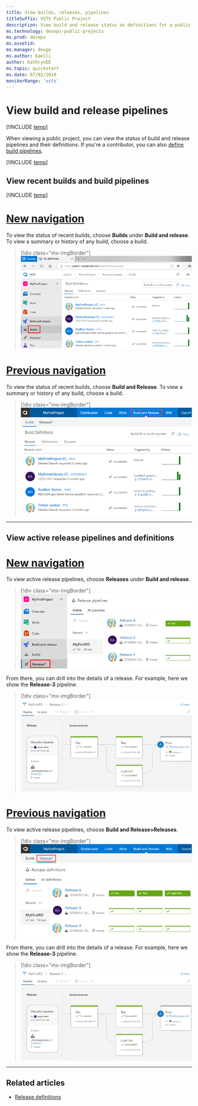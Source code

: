 ```yaml
---
title: View builds, releases, pipelines 
titleSuffix: VSTS Public Project
description: View build and release status an definitions for a public project
ms.technology: devops-public-projects
ms.prod: devops
ms.assetid: 
ms.manager: douge
ms.author: kaelli
author: KathrynEE
ms.topic: quickstart
ms.date: 07/02/2018
monikerRange: 'vsts'
---
```


# View build and release pipelines 

[!INCLUDE [temp](_shared/version-public-projects.md)]  

When viewing a public project, you can view the status of build and release pipelines and their definitions. If you're a contributor, you can also [define build pipelines](../../pipelines/build/ci-public.md?toc=/vsts/organizations/public/toc.json&bc=/vsts/organizations/public/breadcrumb/toc.json).  

[!INCLUDE [temp](_shared/anon-user.md)]   

## View recent builds and build pipelines  

[!INCLUDE [temp](_shared/navigation.md)] 


# [New navigation](#tab/new-nav)

To view the status of recent builds, choose **Builds** under **Build and release**. To view a summary or history of any build, choose a build. 

> [!div class="mx-imgBorder"]
> ![Build and Release hub, Recent Builds, vertical navigation ](_img/pipelines/view-build-vert-brn.png)


# [Previous navigation](#tab/previous-nav)  

To view the status of recent builds, choose **Build and Release**.  To view a summary or history of any build, choose a build. 

> [!div class="mx-imgBorder"]
> ![Build and Release hub, Recent Builds page ](_img/pipelines/view-build-status.png)


---


## View active release pipelines and definitions 

# [New navigation](#tab/new-nav)  

To view active release pipelines, choose **Releases** under **Build and release**. 

> [!div class="mx-imgBorder"]
> ![Build and Release, Recent Releases, vertical navigation ](_img/pipelines/view-releases-vert.png)

From there, you can drill into the details of a release. For example, here we show  the **Release-3** pipeline.   

> [!div class="mx-imgBorder"]
> ![Build and Release hub, Build status page ](_img/pipelines/release-chart.png)


# [Previous navigation](#tab/previous-nav)  

To view active release pipelines, choose **Build and Release>Releases**. 

> [!div class="mx-imgBorder"]
> ![Build and Release hub, Recent releases page ](_img/pipelines/view-releases.png)

From there, you can drill into the details of a release. For example, here we show the **Release-3** pipeline.   

> [!div class="mx-imgBorder"]
> ![Build and Release hub, Build status page ](_img/pipelines/release-chart.png)



---

## Related articles 

- [Release definitions](../../pipelines/release/index.md)